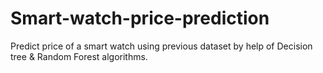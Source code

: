 # Smart-watch-price-prediction
Predict price of a smart watch using previous dataset by help of Decision tree &amp; Random Forest algorithms.

